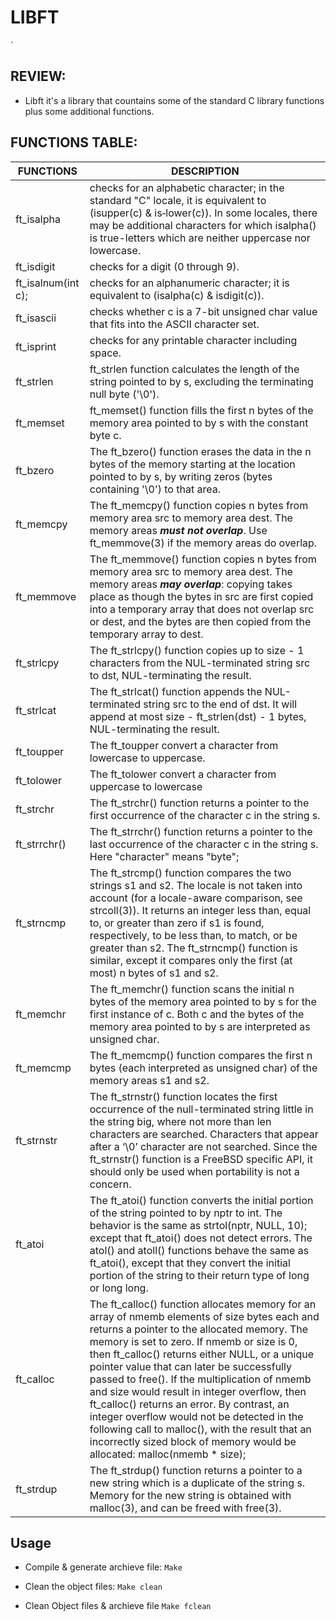 
# LIBFT 
`
## REVIEW:

- Libft it's a library that countains some of the standard C library functions plus some additional functions.

## FUNCTIONS TABLE:


| FUNCTIONS          | DESCRIPTION  |
| ------------- | ------------- |
|  ft_isalpha | checks for an alphabetic character; in the standard "C" locale, it is equivalent to (isupper(c) & is‐lower(c)).  In some locales, there may be additional characters for which  isalpha()  is true-letters which are neither uppercase nor lowercase.  |
| ft_isdigit  | checks for a digit (0 through 9).  |
| ft_isalnum(int c); | checks for an alphanumeric character; it is equivalent to (isalpha(c) & isdigit(c)).  |
| ft_isascii | checks whether c is a 7-bit unsigned char value that fits into the ASCII character set.|
| ft_isprint | checks for any printable character including space.          |
| ft_strlen          | ft_strlen function  calculates  the length of the string pointed to by s, excluding the terminating null byte ('\0'). |
| ft_memset          | ft_memset() function fills the first n bytes of the memory area pointed to by s with the constant byte c. |
| ft_bzero           | The ft_bzero() function erases the data in the n bytes of the memory starting at the location pointed to by s, by writing zeros (bytes containing '\0') to that area. |
| ft_memcpy          | The  ft_memcpy()  function  copies  n  bytes from memory area src to memory area dest.  The memory areas ***must not overlap***.  Use ft_memmove(3) if the memory areas do overlap. |
| ft_memmove         | The ft_memmove() function copies n bytes from memory area src to memory area dest.  The memory areas ***may overlap***: copying takes place as though the bytes in src are first copied into a temporary array that does  not  overlap src or dest, and the bytes are then copied from the temporary array to dest. |
| ft_strlcpy         | The ft_strlcpy() function copies up to size - 1 characters from the NUL-terminated string src to dst, NUL-terminating the result. |
| ft_strlcat         | The ft_strlcat() function appends the NUL-terminated string src to the end of dst.  It will append at most size - ft_strlen(dst) - 1 bytes, NUL-terminating the result. |
| ft_toupper         | The ft_toupper convert a character from lowercase to uppercase. |
| ft_tolower         | The ft_tolower convert a character from  uppercase to lowercase |
| ft_strchr          | The ft_strchr() function returns a pointer to the first occurrence of the character c in the string s. |
| ft_strrchr()       | The ft_strrchr() function returns a pointer to the last occurrence of the character c in the string s. Here "character" means "byte"; |
| ft_strncmp         | The ft_strcmp() function compares the two strings s1 and s2.  The locale is not taken into account (for a locale-aware comparison, see strcoll(3)).  It returns an integer less than, equal to, or greater than zero if  s1  is found, respectively, to be less than, to match, or be greater than s2. The ft_strncmp() function is similar, except it compares only the first (at most) n bytes of s1 and s2. |
| ft_memchr          | The ft_memchr()  function scans the initial n bytes of the memory area pointed to by s for the first instance of c.  Both c and the bytes of the memory area pointed to by s are interpreted as unsigned char. |
| ft_memcmp          | The  ft_memcmp()  function  compares the first n bytes (each interpreted as unsigned char) of the memory areas s1 and s2. |
| ft_strnstr         | The ft_strnstr() function locates the first occurrence of the null-terminated string little in the string big, where not more than len characters are searched.  Characters that appear after a ‘\0’ character are not searched.  Since the ft_strnstr() function is a FreeBSD specific API, it should only be used when portability is not a concern. |
| ft_atoi            | The ft_atoi() function converts the initial portion of the string pointed to by nptr to int.  The behavior is the same as strtol(nptr, NULL, 10); except that ft_atoi() does not detect errors. The atol() and atoll() functions behave the same as ft_atoi(), except that they convert the  initial  portion  of the string to their return type of long or long long. |
| ft_calloc          | The ft_calloc() function allocates memory for an array of nmemb elements of size bytes each and returns a pointer to the allocated memory.  The memory is set to zero.  If nmemb or size is  0,  then  ft_calloc()  returns  either NULL,  or  a  unique  pointer value that can later be successfully passed to free().  If the multiplication of nmemb and size would result in integer overflow, then ft_calloc() returns an  error.   By  contrast,  an  integer overflow  would  not  be detected in the following call to malloc(), with the result that an incorrectly sized block of memory would be allocated: malloc(nmemb * size); |
| ft_strdup          | The  ft_strdup() function returns a pointer to a new string which is a duplicate of the string s.  Memory for the new string is obtained with malloc(3), and can be freed with free(3). |


## Usage

- Compile & generate archieve file:
    ``` Make ```

- Clean the object files:
    ``` Make clean ```

- Clean Object files & archieve file
    ``` Make fclean ```
